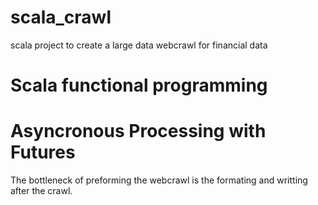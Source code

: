 # scala_crawl

scala project to create a large data webcrawl for financial data

# Scala functional programming

# Asyncronous Processing with Futures
The bottleneck of preforming the webcrawl is the formating and writting after the crawl.  





